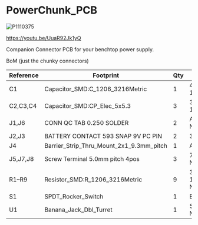 # PowerChunk_PCB
![P1110375](https://github.com/user-attachments/assets/84cff71b-d2ac-413d-bec0-61e3bef21b98)

https://youtu.be/UuaR92Jk1yQ

Companion Connector PCB for your benchtop power supply.

BoM (just the chunky connectors)

| Reference     | Footprint                                  | Qty | DigiKey P/N      |
|---------------|--------------------------------------------|-----|------------------|
| C1            | Capacitor_SMD:C_1206_3216Metric            | 1   | 445-2283-1-ND    |
| C2,C3,C4      | Capacitor_SMD:CP_Elec_5x5.3                | 3   | 399-11438-1-ND   |
| J1,J6         | CONN QC TAB 0.250 SOLDER                   | 2   | A100452CT-ND     |
| J2,J3         | BATTERY CONTACT 593 SNAP 9V PC PIN         | 2   | 36-593-ND        |
| J4            | Barrier_Strip_Thru_Mount_2x1_9.3mm_pitch   | 1   | A98481-ND        |
| J5,J7,J8      | Screw Terminal 5.0mm pitch 4pos            | 3   | 732-10957-ND     |
| R1–R9         | Resistor_SMD:R_1206_3216Metric             | 9   | 311-100KFRCT-ND  |
| S1            | SPDT_Rocker_Switch                         | 1   | EG5617-ND        |
| U1            | Banana_Jack_Dbl_Turret                     | 1   | 501-1316-ND      |
